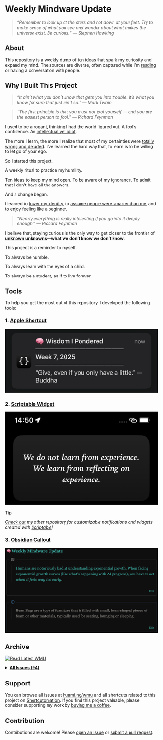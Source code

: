 # Weekly Mindware Update

> _“Remember to look up at the stars and not down at your feet. Try to make sense of what you see and wonder about what makes the universe exist. Be curious.” — Stephen Hawking_

## About

This repository is a weekly dump of ten ideas that spark my curiosity and expand my mind. The sources are diverse, often captured while I’m [reading](https://github.com/huaminghuangtw/Brain-Food) or having a conversation with people.

## Why I Built This Project

> _“It ain’t what you don’t know that gets you into trouble. It’s what you know for sure that just ain’t so.” — Mark Twain_

> _“The first principle is that you must not fool yourself — and you are the easiest person to fool.” — Richard Feynman_

I used to be arrogant, thinking I had the world figured out. A fool’s confidence. An [intellectual yet idiot](https://huami.ng/notes/the-intellectual-yet-idiot).

The more I learn, the more I realize that most of my certainties were [totally wrong and deluded](https://fs.blog/david-foster-wallace-this-is-water/). I’ve learned the hard way that, to learn is to be willing to let go of your ego.

So I started this project.

A weekly ritual to practice my humility.

Ten ideas to keep my mind open. To be aware of my ignorance. To admit that I don’t have all the answers.

And a change began.

I learned to [lower my identity](https://paulgraham.com/identity.html), to [assume people were smarter than me](https://sive.rs/below-average), and to enjoy feeling like a beginner.

> _“Nearly everything is really interesting if you go into it deeply enough.” — Richard Feynman_

I believe that, staying curious is the only way to get closer to the frontier of **[unknown unknowns](https://sketchplanations.com/unknown-unknowns)—what we don’t know we don’t know**.

This project is a reminder to myself.

To always be humble.

To always learn with the eyes of a child.

To always be a student, as if to live forever.

## Tools

To help you get the most out of this repository, I developed the following tools:

### 1. [Apple Shortcut](https://shortcutomation.com/gallery/shared/weekly-mindware-update/)

<p align="center">
<a href="assets/notification.png">
<kbd>
<img src="assets/notification.png" width="" title=""/>
</kbd>
</a>
</p>

### 2. [Scriptable Widget](https://github.com/huaminghuangtw/Scriptable/blob/main/widget_quote-from-Weekly-Mindware-Update.js)

<p align="center">
<a href="assets/widget.png">
<kbd>
<img src="assets/widget.png" width="" title=""/>
</kbd>
</a>
</p>

> [!TIP]
> _[Check out](https://github.com/huaminghuangtw/Scriptable) my other repository for customizable notifications and widgets created with [Scriptable](https://scriptable.app)!_

### 3. [Obsidian Callout](https://github.com/huaminghuangtw/Second-Brain/blob/main/Homepage.md#-weekly-mindware-update)

<p align="center">
<a href="assets/callout.png">
<kbd>
<img src="assets/callout.png" width="" title=""/>
</kbd>
</a>
</p>

## Archive

<!-- INDEX-START -->
[![Read Latest WMU](https://img.shields.io/badge/📖%20Read%20Latest%20WMU-3AA99F?style=for-the-badge&color=3AA99F)](issues/2025/2025_Week_42.md)

<details><summary><strong><a href=".">All Issues (94)</a></strong></summary>

* <details>
    <summary>
      <strong>
        <a href="issues/2025">2025 (42)</a>
      </strong>
    </summary>

    * <a href="https://huami.ng/2025-week-42">#94 - Week 42, 2025</a>
    * <a href="https://huami.ng/2025-week-41">#93 - Week 41, 2025</a>
    * <a href="https://huami.ng/2025-week-40">#92 - Week 40, 2025</a>
    * <a href="https://huami.ng/2025-week-39">#91 - Week 39, 2025</a>
    * <a href="https://huami.ng/2025-week-38">#90 - Week 38, 2025</a>
    * <a href="https://huami.ng/2025-week-37">#89 - Week 37, 2025</a>
    * <a href="https://huami.ng/2025-week-36">#88 - Week 36, 2025</a>
    * <a href="https://huami.ng/2025-week-35">#87 - Week 35, 2025</a>
    * <a href="https://huami.ng/2025-week-34">#86 - Week 34, 2025</a>
    * <a href="https://huami.ng/2025-week-33">#85 - Week 33, 2025</a>
    * <a href="https://huami.ng/2025-week-32">#84 - Week 32, 2025</a>
    * <a href="https://huami.ng/2025-week-31">#83 - Week 31, 2025</a>
    * <a href="https://huami.ng/2025-week-30">#82 - Week 30, 2025</a>
    * <a href="https://huami.ng/2025-week-29">#81 - Week 29, 2025</a>
    * <a href="https://huami.ng/2025-week-28">#80 - Week 28, 2025</a>
    * <a href="https://huami.ng/2025-week-27">#79 - Week 27, 2025</a>
    * <a href="https://huami.ng/2025-week-26">#78 - Week 26, 2025</a>
    * <a href="https://huami.ng/2025-week-25">#77 - Week 25, 2025</a>
    * <a href="https://huami.ng/2025-week-24">#76 - Week 24, 2025</a>
    * <a href="https://huami.ng/2025-week-23">#75 - Week 23, 2025</a>
    * <a href="https://huami.ng/2025-week-22">#74 - Week 22, 2025</a>
    * <a href="https://huami.ng/2025-week-21">#73 - Week 21, 2025</a>
    * <a href="https://huami.ng/2025-week-20">#72 - Week 20, 2025</a>
    * <a href="https://huami.ng/2025-week-19">#71 - Week 19, 2025</a>
    * <a href="https://huami.ng/2025-week-18">#70 - Week 18, 2025</a>
    * <a href="https://huami.ng/2025-week-17">#69 - Week 17, 2025</a>
    * <a href="https://huami.ng/2025-week-16">#68 - Week 16, 2025</a>
    * <a href="https://huami.ng/2025-week-15">#67 - Week 15, 2025</a>
    * <a href="https://huami.ng/2025-week-14">#66 - Week 14, 2025</a>
    * <a href="https://huami.ng/2025-week-13">#65 - Week 13, 2025</a>
    * <a href="https://huami.ng/2025-week-12">#64 - Week 12, 2025</a>
    * <a href="https://huami.ng/2025-week-11">#63 - Week 11, 2025</a>
    * <a href="https://huami.ng/2025-week-10">#62 - Week 10, 2025</a>
    * <a href="https://huami.ng/2025-week-9">#61 - Week 9, 2025</a>
    * <a href="https://huami.ng/2025-week-8">#60 - Week 8, 2025</a>
    * <a href="https://huami.ng/2025-week-7">#59 - Week 7, 2025</a>
    * <a href="https://huami.ng/2025-week-6">#58 - Week 6, 2025</a>
    * <a href="https://huami.ng/2025-week-5">#57 - Week 5, 2025</a>
    * <a href="https://huami.ng/2025-week-4">#56 - Week 4, 2025</a>
    * <a href="https://huami.ng/2025-week-3">#55 - Week 3, 2025</a>
    * <a href="https://huami.ng/2025-week-2">#54 - Week 2, 2025</a>
    * <a href="https://huami.ng/2025-week-1">#53 - Week 1, 2025</a>
  </details>

* <details>
    <summary>
      <strong>
        <a href="issues/2024">2024 (52)</a>
      </strong>
    </summary>

    * <a href="https://huami.ng/2024-week-52">#52 - Week 52, 2024</a>
    * <a href="https://huami.ng/2024-week-51">#51 - Week 51, 2024</a>
    * <a href="https://huami.ng/2024-week-50">#50 - Week 50, 2024</a>
    * <a href="https://huami.ng/2024-week-49">#49 - Week 49, 2024</a>
    * <a href="https://huami.ng/2024-week-48">#48 - Week 48, 2024</a>
    * <a href="https://huami.ng/2024-week-47">#47 - Week 47, 2024</a>
    * <a href="https://huami.ng/2024-week-46">#46 - Week 46, 2024</a>
    * <a href="https://huami.ng/2024-week-45">#45 - Week 45, 2024</a>
    * <a href="https://huami.ng/2024-week-44">#44 - Week 44, 2024</a>
    * <a href="https://huami.ng/2024-week-43">#43 - Week 43, 2024</a>
    * <a href="https://huami.ng/2024-week-42">#42 - Week 42, 2024</a>
    * <a href="https://huami.ng/2024-week-41">#41 - Week 41, 2024</a>
    * <a href="https://huami.ng/2024-week-40">#40 - Week 40, 2024</a>
    * <a href="https://huami.ng/2024-week-39">#39 - Week 39, 2024</a>
    * <a href="https://huami.ng/2024-week-38">#38 - Week 38, 2024</a>
    * <a href="https://huami.ng/2024-week-37">#37 - Week 37, 2024</a>
    * <a href="https://huami.ng/2024-week-36">#36 - Week 36, 2024</a>
    * <a href="https://huami.ng/2024-week-35">#35 - Week 35, 2024</a>
    * <a href="https://huami.ng/2024-week-34">#34 - Week 34, 2024</a>
    * <a href="https://huami.ng/2024-week-33">#33 - Week 33, 2024</a>
    * <a href="https://huami.ng/2024-week-32">#32 - Week 32, 2024</a>
    * <a href="https://huami.ng/2024-week-31">#31 - Week 31, 2024</a>
    * <a href="https://huami.ng/2024-week-30">#30 - Week 30, 2024</a>
    * <a href="https://huami.ng/2024-week-29">#29 - Week 29, 2024</a>
    * <a href="https://huami.ng/2024-week-28">#28 - Week 28, 2024</a>
    * <a href="https://huami.ng/2024-week-27">#27 - Week 27, 2024</a>
    * <a href="https://huami.ng/2024-week-26">#26 - Week 26, 2024</a>
    * <a href="https://huami.ng/2024-week-25">#25 - Week 25, 2024</a>
    * <a href="https://huami.ng/2024-week-24">#24 - Week 24, 2024</a>
    * <a href="https://huami.ng/2024-week-23">#23 - Week 23, 2024</a>
    * <a href="https://huami.ng/2024-week-22">#22 - Week 22, 2024</a>
    * <a href="https://huami.ng/2024-week-21">#21 - Week 21, 2024</a>
    * <a href="https://huami.ng/2024-week-20">#20 - Week 20, 2024</a>
    * <a href="https://huami.ng/2024-week-19">#19 - Week 19, 2024</a>
    * <a href="https://huami.ng/2024-week-18">#18 - Week 18, 2024</a>
    * <a href="https://huami.ng/2024-week-17">#17 - Week 17, 2024</a>
    * <a href="https://huami.ng/2024-week-16">#16 - Week 16, 2024</a>
    * <a href="https://huami.ng/2024-week-15">#15 - Week 15, 2024</a>
    * <a href="https://huami.ng/2024-week-14">#14 - Week 14, 2024</a>
    * <a href="https://huami.ng/2024-week-13">#13 - Week 13, 2024</a>
    * <a href="https://huami.ng/2024-week-12">#12 - Week 12, 2024</a>
    * <a href="https://huami.ng/2024-week-11">#11 - Week 11, 2024</a>
    * <a href="https://huami.ng/2024-week-10">#10 - Week 10, 2024</a>
    * <a href="https://huami.ng/2024-week-9">#9 - Week 9, 2024</a>
    * <a href="https://huami.ng/2024-week-8">#8 - Week 8, 2024</a>
    * <a href="https://huami.ng/2024-week-7">#7 - Week 7, 2024</a>
    * <a href="https://huami.ng/2024-week-6">#6 - Week 6, 2024</a>
    * <a href="https://huami.ng/2024-week-5">#5 - Week 5, 2024</a>
    * <a href="https://huami.ng/2024-week-4">#4 - Week 4, 2024</a>
    * <a href="https://huami.ng/2024-week-3">#3 - Week 3, 2024</a>
    * <a href="https://huami.ng/2024-week-2">#2 - Week 2, 2024</a>
    * <a href="https://huami.ng/2024-week-1">#1 - Week 1, 2024</a>
  </details>

</details>
<!-- INDEX-END -->

## Support

You can browse all issues at [huami.ng/wmu](https://huami.ng/wmu) and all shortcuts related to this project on [Shortcutomation](https://shortcutomation.com/gallery/weekly-mindware-update). If you find this project valuable, please consider supporting my work by [buying me a coffee](https://buymeacoffee.com/huaming.huang).

## Contribution

Contributions are welcome! Please [open an issue](https://github.com/huaminghuangtw/Weekly-Mindware-Update/issues/new) or [submit a pull request](https://github.com/huaminghuangtw/Weekly-Mindware-Update/compare).
